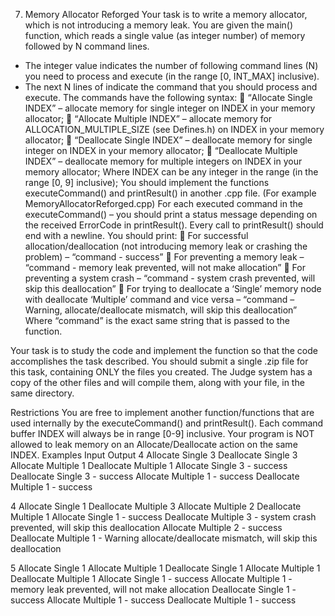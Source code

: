 7.	Memory Allocator Reforged
Your task is to write a memory allocator, which is not introducing a memory leak. You are given the main() function, which reads a single value (as integer number) of memory followed by N command lines.
-	The integer value indicates the number of following command lines (N) you need to process and execute (in the range [0, INT_MAX] inclusive).
-	The next N lines of indicate the command that you should process and execute.
The commands have the following syntax:
	“Allocate Single INDEX” – allocate memory for single integer on INDEX in your memory allocator;
	“Allocate Multiple INDEX” – allocate memory for ALLOCATION_MULTIPLE_SIZE (see Defines.h) on INDEX in your memory allocator;
	“Deallocate Single INDEX” – deallocate memory for single integer on INDEX in your memory allocator;
	“Deallocate Multiple INDEX” – deallocate memory for multiple integers on INDEX in your memory allocator;
Where INDEX can be any integer in the range (in the range [0, 9] inclusive);
You should implement the functions executeCommand() and printResult() in another .cpp file. (For example MemoryAllocatorReforged.cpp)
For each executed command in the executeCommand() – you should print a status message depending on the received ErrorCode in printResult(). Every call to printResult() should end with a newline.
	You should print:
	For successful allocation/deallocation (not introducing memory leak or crashing the problem) – “command - success”
	For preventing a memory leak – “command - memory leak prevented, will not make allocation”
	For preventing a system crash – “command - system crash prevented, will skip this deallocation”
	For trying to deallocate a ‘Single’ memory node with deallocate ‘Multiple’ command and vice versa – “command – Warning, allocate/deallocate mismatch, will skip this deallocation”
Where “command” is the exact same string that is passed to the function.

Your task is to study the code and implement the function so that the code accomplishes the task described.
You should submit a single .zip file for this task, containing ONLY the files you created. 
The Judge system has a copy of the other files and will compile them, along with your file, in the same directory.

Restrictions
You are free to implement another function/functions that are used internally by the executeCommand() and printResult().
Each command buffer INDEX will always be in range [0-9] inclusive.
Your program is NOT allowed to leak memory on an Allocate/Deallocate action on the same INDEX.
Examples
Input 	Output
4
Allocate Single 3
Deallocate Single 3
Allocate Multiple 1
Deallocate Multiple 1
	Allocate Single 3 - success
Deallocate Single 3 - success
Allocate Multiple 1 - success
Deallocate Multiple 1 - success

4
Allocate Single 1
Deallocate Multiple 3
Allocate Multiple 2
Deallocate Multiple 1
	Allocate Single 1 - success
Deallocate Multiple 3 - system crash prevented, will skip this deallocation
Allocate Multiple 2 - success
Deallocate Multiple 1 - Warning allocate/deallocate mismatch, will skip this deallocation
 
5
Allocate Single 1
Allocate Multiple 1
Deallocate Single 1
Allocate Multiple 1
Deallocate Multiple 1
	Allocate Single 1 - success
Allocate Multiple 1 - memory leak prevented, will not make allocation
Deallocate Single 1 - success
Allocate Multiple 1 - success
Deallocate Multiple 1 - success

